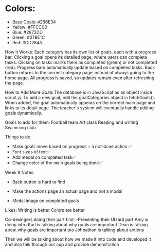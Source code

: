 # Colors:
- Base Goals: #286E34
- Yellow: #FFCC00
- Blue: #2872DD
- Green: #27BE1C
- Red: #DD284A


 How It Works:
Each category has its own list of goals, each with a progress bar.
Clicking a goal opens its detailed page, where users can complete tasks.
Clicking on tasks marks them as completed (green) or not completed (red).
Progress bars automatically update based on completed tasks.
Back button returns to the correct category page instead of always going to the home page.
All progress is saved, so updates remain even after refreshing the page.

 How to Add More Goals
The database is in JavaScript as an object inside script.js.
To add a new goal, edit the goalCategories object in fetchGoals().
When added, the goal automatically appears on the correct main page and links to its detail page.
The teacher's system will eventually handle adding goals dynamically.


Goals to add for them:
Football team
Art class
Reading and writing
Swimming club


Things to do:
- Make goals move based on progress + a not-done action ✅
- Font sizes of text✅
- Add medal on completed task✅
- Change color of the main goals being done✅


Week 9 Notes:
- Back button is hard to find

- Make the actions page an actual page and not a modal

- Medal image on completed goals


Likes:
Writing is better
Colors are better



Co-desingers doing their part first:
-Presenting their UIzard part
Amy is doing intro
Karl is talking about why goals are important
Dean is talking about why goals are important too
Johnathon is talking about actions

Then we will be talking about how we made it into code and developed it and also talk through our app and provide demonstration
